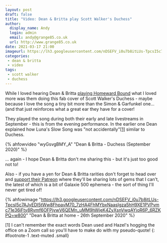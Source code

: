 ```yaml
---
layout: post
draft: false
title: "Video: Dean & Britta play Scott Walker's Duchess"
author:
  display_name: Andy
  login: admin
  email: andy@grange85.co.uk
  url: http://www.grange85.co.uk
date: 2021-03-17 21:00
imageurl: https://lh3.googleusercontent.com/nDSEFV_i0u7b8itLUs-TpcsI5c7AJyEDl5tWw8FhpavM70_7zHA4FhMYbxNaasIgza5hH9XE1PVPvmc71e36iFty8Rvmf6OFPjvwV6QEMn_uMM9hWjeK4ZyXsnVwqAYjoR6P_6RZKPQ=w2400
categories:	
 - dean & britta
 - video
tags:
 - scott walker
 - duchess
---
```


While I loved hearing Dean & Britta [playing Homeward Bound](/2021/03/03/video-dean-britta-homeward-bound-from-home/) what I loved more was them doing this fab cover of Scott Walker's Duchess - maybe because I love the song a tiny bit more than the Simon & Garfunkel one... (and that just reinforces what a great ear they have for a cover!


They played the song during both their early and late livestreams in September - this is from the evening performance. In the earlier one Dean explained how Luna's Slow Song was "not accidentally"[[1]](#footnote-1) similar to Duchess.

{% ahfowvideo "wyGsvgBMY_A" "Dean & Britta - Duchess (September 2020)" %}

<!--more-->

... again - I hope Dean & Britta don't me sharing this - but it's just too good not to!

Also - if you have a yen for Dean & Britta rarities don't forget to head over and [support their Patreon](https://www.patreon.com/deanandbritta/) where they'll be sharing lots of gems that I can't, the latest of which is a bit of Galaxie 500 ephemera - the sort of thing I'll never get tired of!

{% ahfowimage "https://lh3.googleusercontent.com/nDSEFV_i0u7b8itLUs-TpcsI5c7AJyEDl5tWw8FhpavM70_7zHA4FhMYbxNaasIgza5hH9XE1PVPvmc71e36iFty8Rvmf6OFPjvwV6QEMn_uMM9hWjeK4ZyXsnVwqAYjoR6P_6RZKPQ=w800" "Dean & Britta at home - 26th September 2020" %}

[1] I can't remember the exact words Dean used and Hazel's hogging the office on a Zoom call so you'll have to make do with my pseudo-quote!
{: #footnote-1 .text-muted .small}
